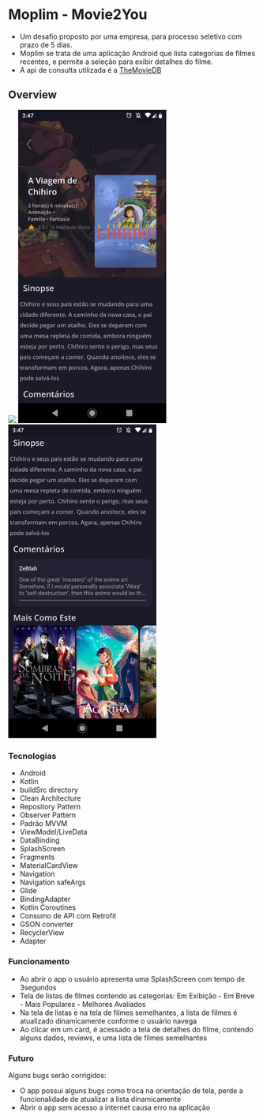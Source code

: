 # Moplim - Movie2You

* Um desafio proposto por uma empresa, para processo seletivo com prazo de 5 dias.
* Moplim se trata de uma aplicação Android que lista categorias de filmes recentes, e permite a seleção para exibir detalhes do filme.
* A api de consulta utilizada é a [TheMovieDB](https://www.themoviedb.org/)

## Overview

<img src="/records/gif_app.gif" width="400">
<img src="/records/details_screen_1.jpeg" width="300">
<img src="/records/details_screen_2.jpeg" width="300">

### Tecnologias

* Android
* Kotlin
* buildSrc directory
* Clean Architecture
* Repository Pattern
* Observer Pattern
* Padrão MVVM
* ViewModel/LiveData
* DataBinding
* SplashScreen
* Fragments
* MaterialCardView
* Navigation
* Navigation safeArgs
* Glide
* BindingAdapter
* Kotlin Coroutines
* Consumo de API com Retrofit
* GSON converter
* RecyclerView
* Adapter

### Funcionamento

* Ao abrir o app o usuário apresenta uma SplashScreen com tempo de 3segundos
* Tela de listas de filmes contendo as categorias: Em Exibição - Em Breve - Mais Populares - Melhores Avaliados
* Na tela de listas e na tela de filmes semelhantes, a lista de filmes é atualizado dinamicamente conforme o usuário navega
* Ao clicar em um card, é acessado a tela de detalhes do filme, contendo alguns dados, reviews, e uma lista de filmes semelhantes

### Futuro

Alguns bugs serão corrigidos:

* O app possui alguns bugs como troca na orientação de tela, perde a funcionalidade de atualizar a lista dinamicamente
* Abrir o app sem acesso a internet causa erro na aplicação
